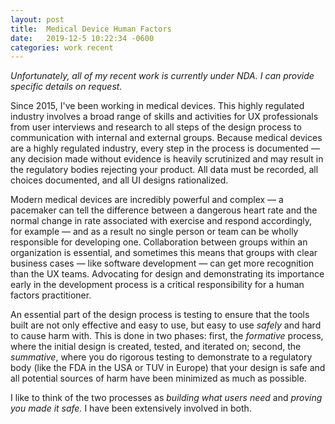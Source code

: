 ```yaml
---
layout: post
title:	Medical Device Human Factors
date:   2019-12-5 10:22:34 -0600
categories: work recent
---
```


*Unfortunately, all of my recent work is currently under NDA. I can provide specific details on request.*

Since 2015, I've been working in medical devices. This highly regulated industry involves a broad range of skills and activities for UX professionals from user interviews and research to all steps of the design process to communication with internal and external groups. Because medical devices are a highly regulated industry, every step in the process is documented — any decision made without evidence is heavily scrutinized and may result in the regulatory bodies rejecting your product. All data must be recorded, all choices documented, and all UI designs rationalized.

Modern medical devices are incredibly powerful and complex — a pacemaker can tell the difference between a dangerous heart rate and the normal change in rate associated with exercise and respond accordingly, for example — and as a result no single person or team can be wholly responsible for developing one. Collaboration between groups within an organization is essential, and sometimes this means that groups with clear business cases — like software development — can get more recognition than the UX teams. Advocating for design and demonstrating its importance early in the development process is a critical responsibility for a human factors practitioner.

An essential part of the design process is testing to ensure that the tools built are not only effective and easy to use, but easy to use _safely_ and hard to cause harm with. This is done in two phases: first, the _formative_ process, where the initial design is created, tested, and iterated on; second, the _summative_, where you do rigorous testing to demonstrate to a regulatory body (like the FDA in the USA or TUV in Europe) that your design is safe and all potential sources of harm have been minimized as much as possible. 

I like to think of the two processes as _building what users need_ and _proving you made it safe._ I have been extensively involved in both. 
